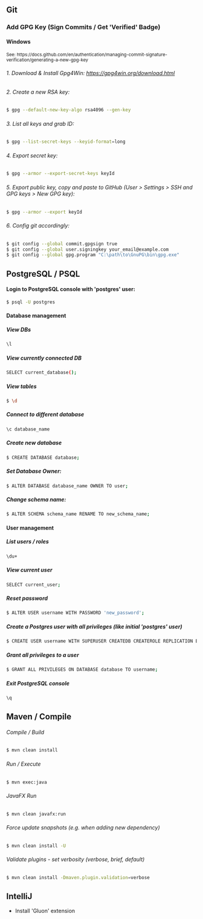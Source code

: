 ## Git

### Add GPG Key (Sign Commits / Get **'Verified'** Badge)

#### Windows

<sub>
See: https://docs.github.com/en/authentication/managing-commit-signature-verification/generating-a-new-gpg-key</sub>

###### 1. Download & Install Gpg4Win: https://gpg4win.org/download.html

###### 2. Create a new RSA key:

```sh
$ gpg --default-new-key-algo rsa4096 --gen-key
```

###### 3. List all keys and grab ID:

```sh
$ gpg --list-secret-keys --keyid-format=long 
```

###### 4. Export secret key:

```sh
$ gpg --armor --export-secret-keys keyId
```

###### 5. Export public key, copy and paste to GitHub (User > Settings > SSH and GPG keys > New GPG key):

```sh
$ gpg --armor --export keyId
```

###### 6. Config git accordingly:

```sh
$ git config --global commit.gpgsign true
$ git config --global user.signingkey your_email@example.com
$ git config --global gpg.program "C:\path\to\GnuPG\bin\gpg.exe"
```

## PostgreSQL / PSQL

#### Login to PostgreSQL console with 'postgres' user:

```sh
$ psql -U postgres
```

#### Database management

##### View DBs

```sh
\l
```

##### View currently connected DB

```sh
SELECT current_database();
```

##### View tables

```sh
$ \d
```

##### Connect to different database

```sh
\c database_name
```

##### Create new database

```sh
$ CREATE DATABASE database;
```

##### Set Database Owner:

```sh
$ ALTER DATABASE database_name OWNER TO user;
```

##### Change schema name:

```sh
$ ALTER SCHEMA schema_name RENAME TO new_schema_name;
```

#### User management

##### List users / roles

```sh
\du+
```

##### View current user

```sh
SELECT current_user;
```

##### Reset password

```sh
$ ALTER USER username WITH PASSWORD 'new_password';
```

##### Create a Postgres user with all privileges (like initial 'postgres' user)

```sh
$ CREATE USER username WITH SUPERUSER CREATEDB CREATEROLE REPLICATION BYPASSRLS PASSWORD 'password';
```

##### Grant all privileges to a user

```sh
$ GRANT ALL PRIVILEGES ON DATABASE database TO username;
```

##### Exit PostgreSQL console

```sh
\q
```

## Maven / Compile

###### Compile / Build

```sh
$ mvn clean install
```

###### Run / Execute

```sh
$ mvn exec:java
```

###### JavaFX Run

```sh
$ mvn clean javafx:run   
```

###### Force update snapshots (e.g. when adding new dependency)

```sh
$ mvn clean install -U
```

###### Validate plugins - set verbosity (verbose, brief, default)

```sh
$ mvn clean install -Dmaven.plugin.validation=verbose
```

## IntelliJ

- Install 'Gluon' extension
